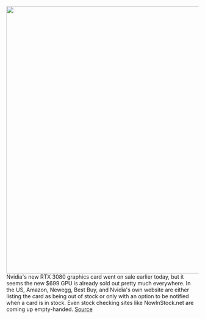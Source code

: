 <img src='https://cdn.vox-cdn.com/thumbor/Yxij6yIeeblQFoOOlgVpo2jK-XE=/0x0:2040x1530/1200x800/filters:focal(1421x1204:1747x1530)/cdn.vox-cdn.com/uploads/chorus_image/image/67423012/Image_from_iOS_result.5.jpg' width='700px' /><br/>
Nvidia's new RTX 3080 graphics card went on sale earlier today, but it seems the new $699 GPU is already sold out pretty much everywhere. In the US, Amazon, Newegg, Best Buy, and Nvidia's own website are either listing the card as being out of stock or only with an option to be notified when a card is in stock. Even stock checking sites like NowInStock.net are coming up empty-handed.
<a href='https://www.theverge.com/2020/9/17/21441391/nvidia-rtx-3080-sold-out-online-instore-stock-shortages-graphics-card-gpu'> Source <a/>